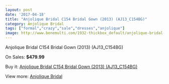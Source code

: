 ```yaml
---
layout: post
date: '2017-04-18'
title: "Anjolique Bridal C154 Bridal Gown (2013) (AJ13_C154BG)"
category: Anjolique Bridal
tags: ["formal","crazy","sale","dresses","anjolique"]
image: http://www.benemulti.com/1932-thickbox_default/anjolique-bridal-c154-bridal-gown-2013-aj13c154bg.jpg
---
```

Anjolique Bridal C154 Bridal Gown (2013) (AJ13_C154BG)

On Sales: **$479.99**
<a href="https://www.benemulti.com/en/anjolique-bridal/772-anjolique-bridal-c154-bridal-gown-2013-aj13c154bg.html"><amp-img layout="responsive" width="600" height="600" src="//www.benemulti.com/1932-thickbox_default/anjolique-bridal-c154-bridal-gown-2013-aj13c154bg.jpg" alt="Anjolique Bridal C154 Bridal Gown (2013) (AJ13_C154BG) 0" /></a>
<a href="https://www.benemulti.com/en/anjolique-bridal/772-anjolique-bridal-c154-bridal-gown-2013-aj13c154bg.html"><amp-img layout="responsive" width="600" height="600" src="//www.benemulti.com/1933-thickbox_default/anjolique-bridal-c154-bridal-gown-2013-aj13c154bg.jpg" alt="Anjolique Bridal C154 Bridal Gown (2013) (AJ13_C154BG) 1" /></a>

Buy it: [Anjolique Bridal C154 Bridal Gown (2013) (AJ13_C154BG)](https://www.benemulti.com/en/anjolique-bridal/772-anjolique-bridal-c154-bridal-gown-2013-aj13c154bg.html "Anjolique Bridal C154 Bridal Gown (2013) (AJ13_C154BG)")

View more: [Anjolique Bridal](https://www.benemulti.com/en/10-anjolique-bridal "Anjolique Bridal")